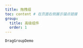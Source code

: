 ```yaml
---
title: 拖拽组
toc: content # 在页面右侧展示锚点链接
group:
  title: 高级组件
  order: 1
---
```


<code src="../demos/DragGroup.tsx">DragGroupDemo</code>
